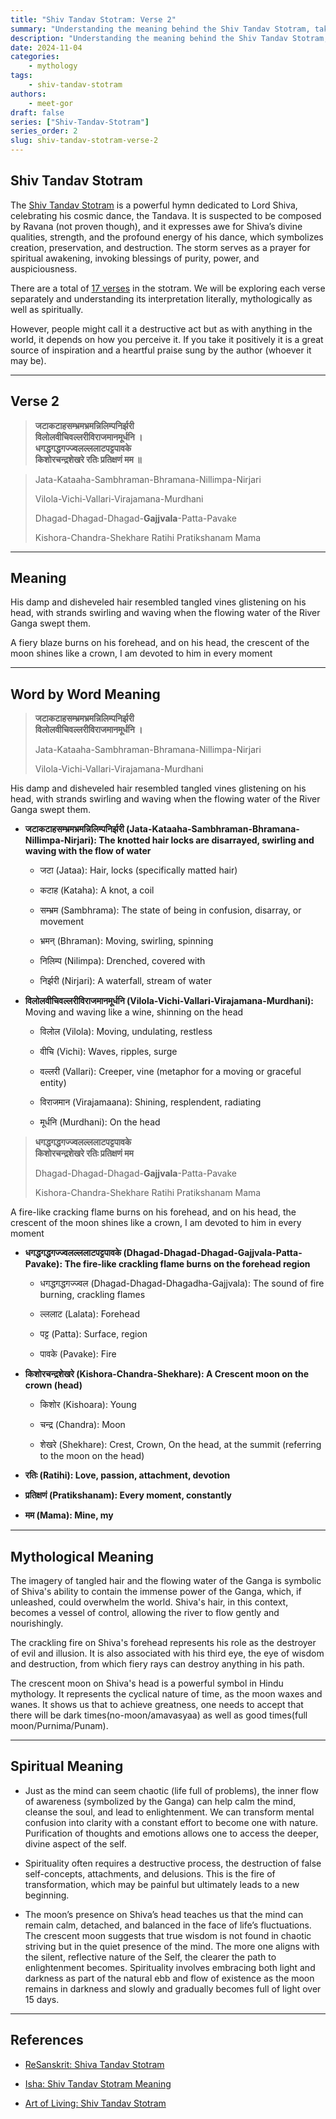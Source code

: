 ```yaml
---
title: "Shiv Tandav Stotram: Verse 2"
summary: "Understanding the meaning behind the Shiv Tandav Stotram, taking a detailed look at the second verse, and uncovering its true meaning."
description: "Understanding the meaning behind the Shiv Tandav Stotram, taking a detailed look at the second verse, and uncovering its true meaning."
date: 2024-11-04
categories:
    - mythology
tags:
    - shiv-tandav-stotram
authors:
    - meet-gor
draft: false
series: ["Shiv-Tandav-Stotram"]
series_order: 2
slug: shiv-tandav-stotram-verse-2
---
```



## Shiv Tandav Stotram

The [Shiv Tandav Stotram](https://en.wikipedia.org/wiki/Shiva_Tandava_Stotra) is a powerful hymn dedicated to Lord Shiva, celebrating his cosmic dance, the Tandava. It is suspected to be composed by Ravana (not proven though), and it expresses awe for Shiva’s divine qualities, strength, and the profound energy of his dance, which symbolizes creation, preservation, and destruction. The storm serves as a prayer for spiritual awakening, invoking blessings of purity, power, and auspiciousness.

There are a total of [17 verses](https://hindi.webdunia.com/aarti-chalisa/shiv-tandav-stotram-114100100059_1.html) in the stotram. We will be exploring each verse separately and understanding its interpretation literally, mythologically as well as spiritually.

However, people might call it a destructive act but as with anything in the world, it depends on how you perceive it. If you take it positively it is a great source of inspiration and a heartful praise sung by the author (whoever it may be).

---

## Verse 2

> **जटाकटाहसम्भ्रमभ्रमन्निलिम्पनिर्झरी  
> विलोलवीचिवल्लरीविराजमानमूर्धनि ।  
> धगद्धगद्धगज्ज्वलल्ललाटपट्टपावके  
> किशोरचन्द्रशेखरे रतिः प्रतिक्षणं मम ॥**

> Jata-Kataaha-Sambhraman-Bhramana-Nillimpa-Nirjari
> 
> Vilola-Vichi-Vallari-Virajamana-Murdhani
> 
> Dhagad-Dhagad-Dhagad-**Gajjvala**\-Patta-Pavake
> 
> Kishora-Chandra-Shekhare Ratihi Pratikshanam Mama

---

## Meaning

His damp and disheveled hair resembled tangled vines glistening on his head, with strands swirling and waving when the flowing water of the River Ganga swept them.

A fiery blaze burns on his forehead, and on his head, the crescent of the moon shines like a crown, I am devoted to him in every moment

---

## Word by Word Meaning

> **जटाकटाहसम्भ्रमभ्रमन्निलिम्पनिर्झरी  
> विलोलवीचिवल्लरीविराजमानमूर्धनि ।**
> 
> Jata-Kataaha-Sambhraman-Bhramana-Nillimpa-Nirjari
> 
> Vilola-Vichi-Vallari-Virajamana-Murdhani

His damp and disheveled hair resembled tangled vines glistening on his head, with strands swirling and waving when the flowing water of the River Ganga swept them.

* **जटाकटाहसम्भ्रमभ्रमन्निलिम्पनिर्झरी (Jata-Kataaha-Sambhraman-Bhramana-Nillimpa-Nirjari): The knotted hair locks are disarrayed, swirling and waving with the flow of water**
    
    * जटा (Jataa): Hair, locks (specifically matted hair)
        
    * कटाह (Kataha): A knot, a coil
        
    * सम्भ्रम (Sambhrama): The state of being in confusion, disarray, or movement
        
    * भ्रमन् (Bhraman): Moving, swirling, spinning
        
    * निलिम्प (Nilimpa): Drenched, covered with
        
    * निर्झरी (Nirjari): A waterfall, stream of water
        
* **विलोलवीचिवल्लरीविराजमानमूर्धनि (Vilola-Vichi-Vallari-Virajamana-Murdhani):** Moving and waving like a wine, shinning on the head
    
    * विलोल (Vilola): Moving, undulating, restless
        
    * वीचि (Vichi): Waves, ripples, surge
        
    * वल्लरी (Vallari): Creeper, vine (metaphor for a moving or graceful entity)
        
    * विराजमान (Virajamaana): Shining, resplendent, radiating
        
    * मूर्धनि (Murdhani): On the head
        

> **धगद्धगद्धगज्ज्वलल्ललाटपट्टपावके  
> किशोरचन्द्रशेखरे रतिः प्रतिक्षणं मम**
> 
> Dhagad-Dhagad-Dhagad-**Gajjvala**\-Patta-Pavake
> 
> Kishora-Chandra-Shekhare Ratihi Pratikshanam Mama

A fire-like cracking flame burns on his forehead, and on his head, the crescent of the moon shines like a crown, I am devoted to him in every moment

* **धगद्धगद्धगज्ज्वलल्ललाटपट्टपावके (Dhagad-Dhagad-Dhagad-Gajjvala-Patta-Pavake): The fire-like crackling flame burns on the forehead region**
    
    * धगद्धगद्धगज्ज्वल (Dhagad-Dhagad-Dhagadha-Gajjvala): The sound of fire burning, crackling flames
        
    * ल्ललाट (Lalata): Forehead
        
    * पट्ट (Patta): Surface, region
        
    * पावके (Pavake): Fire
        
* **किशोरचन्द्रशेखरे (Kishora-Chandra-Shekhare): A Crescent moon on the crown (head)**
    
    * किशोर (Kishoara): Young
        
    * चन्द्र (Chandra): Moon
        
    * शेखरे (Shekhare): Crest, Crown, On the head, at the summit (referring to the moon on the head)
        
* **रतिः (Ratihi): Love, passion, attachment, devotion**
    
* **प्रतिक्षणं (Pratikshanam): Every moment, constantly**
    
* **मम (Mama): Mine, my**
    

---

## Mythological Meaning

The imagery of tangled hair and the flowing water of the Ganga is symbolic of Shiva's ability to contain the immense power of the Ganga, which, if unleashed, could overwhelm the world. Shiva's hair, in this context, becomes a vessel of control, allowing the river to flow gently and nourishingly.

The crackling fire on Shiva's forehead represents his role as the destroyer of evil and illusion. It is also associated with his third eye, the eye of wisdom and destruction, from which fiery rays can destroy anything in his path.

The crescent moon on Shiva's head is a powerful symbol in Hindu mythology. It represents the cyclical nature of time, as the moon waxes and wanes. It shows us that to achieve greatness, one needs to accept that there will be dark times(no-moon/amavasyaa) as well as good times(full moon/Purnima/Punam).

---

## Spiritual Meaning

* Just as the mind can seem chaotic (life full of problems), the inner flow of awareness (symbolized by the Ganga) can help calm the mind, cleanse the soul, and lead to enlightenment. We can transform mental confusion into clarity with a constant effort to become one with nature. Purification of thoughts and emotions allows one to access the deeper, divine aspect of the self.
    
* Spirituality often requires a destructive process, the destruction of false self-concepts, attachments, and delusions. This is the fire of transformation, which may be painful but ultimately leads to a new beginning.
    
* The moon’s presence on Shiva’s head teaches us that the mind can remain calm, detached, and balanced in the face of life’s fluctuations. The crescent moon suggests that true wisdom is not found in chaotic striving but in the quiet presence of the mind. The more one aligns with the silent, reflective nature of the Self, the clearer the path to enlightenment becomes. Spirituality involves embracing both light and darkness as part of the natural ebb and flow of existence as the moon remains in darkness and slowly and gradually becomes full of light over 15 days.
    

---

## References

* [ReSanskrit: Shiva Tandav Stotram](https://resanskrit.com/blogs/blog-post/shiv-tandav-stotram-lyrics-hindi-english-translation)
    
* [Isha: Shiv Tandav Stotram Meaning](https://isha.sadhguru.org/mahashivratri/hi/shiva/shiv-tandav-stotram-lyrics-in-hindi/)
    
* [Art of Living: Shiv Tandav Stotram](https://www.artofliving.org/in-en/mahashivratri/shiv-tandav-stotram-lyrics-meaning-benefits)
